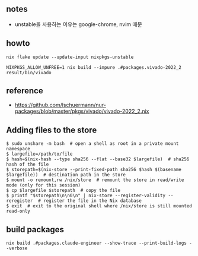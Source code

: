 ## notes
- unstable을 사용하는 이유는 google-chrome, nvim 때문

## howto

    nix flake update --update-input nixpkgs-unstable

    NIXPKGS_ALLOW_UNFREE=1 nix build --impure .#packages.vivado-2022_2
    result/bin/vivado

## reference
- https://github.com/lschuermann/nur-packages/blob/master/pkgs/vivado/vivado-2022_2.nix

## Adding files to the store 

```
$ sudo unshare -m bash  # open a shell as root in a private mount namespace
$ largefile=/path/to/file
$ hash=$(nix-hash --type sha256 --flat --base32 $largefile)  # sha256 hash of the file
$ storepath=$(nix-store --print-fixed-path sha256 $hash $(basename $largefile))  # destination path in the store
$ mount -o remount,rw /nix/store  # remount the store in read/write mode (only for this session)
$ cp $largefile $storepath  # copy the file
$ printf "$storepath\n\n0\n" | nix-store --register-validity --reregister  # register the file in the Nix database
$ exit  # exit to the original shell where /nix/store is still mounted read-only
```

## build packages
    
    nix build .#packages.claude-engineer --show-trace --print-build-logs --verbose

